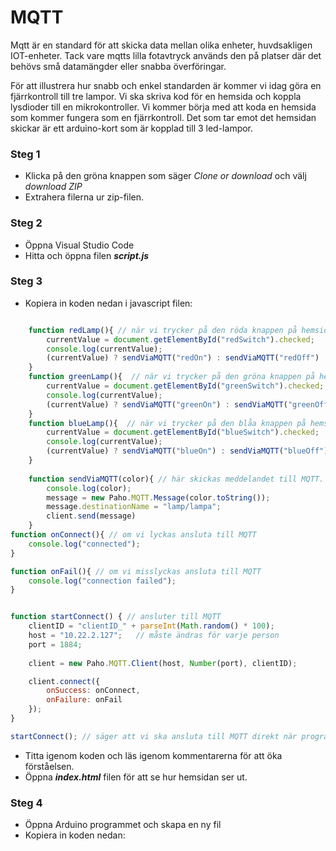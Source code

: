 # MQTT
Mqtt är en standard för att skicka data mellan olika enheter, huvdsakligen IOT-enheter. Tack vare mqtts lilla fotavtryck används den på platser där det behövs små datamängder eller snabba överföringar. 

För att illustrera hur snabb och enkel standarden är kommer vi idag göra en fjärrkontroll till tre lampor. Vi ska skriva kod för en hemsida och koppla lysdioder till en mikrokontroller. Vi kommer börja med att koda en hemsida som kommer fungera som en fjärrkontroll. Det som tar emot det hemsidan skickar är ett arduino-kort som är kopplad till 3 led-lampor. 


### Steg 1

* Klicka på den gröna knappen som säger *Clone or download* och välj *download ZIP*
* Extrahera filerna ur zip-filen.

### Steg 2

* Öppna Visual Studio Code
* Hitta och öppna filen _**script.js**_

### Steg 3

* Kopiera in koden nedan i javascript filen:

```javascript

    function redLamp(){ // när vi trycker på den röda knappen på hemsidan så skickas "redOn" eller "redOff" till MQTT
        currentValue = document.getElementById("redSwitch").checked;
        console.log(currentValue);
        (currentValue) ? sendViaMQTT("redOn") : sendViaMQTT("redOff")
    }
    function greenLamp(){  // när vi trycker på den gröna knappen på hemsidan så skickas "greenOn" eller "greenOff" till MQTT
        currentValue = document.getElementById("greenSwitch").checked;
        console.log(currentValue);
        (currentValue) ? sendViaMQTT("greenOn") : sendViaMQTT("greenOff")
    }
    function blueLamp(){  // när vi trycker på den blåa knappen på hemsidan så skickas "blueOn" eller "blueOff" till MQTT
        currentValue = document.getElementById("blueSwitch").checked;
        console.log(currentValue);
        (currentValue) ? sendViaMQTT("blueOn") : sendViaMQTT("blueOff")
    }
    
    function sendViaMQTT(color){ // här skickas meddelandet till MQTT. Alltså "blueOff", "blueOn", "redOff" etc.
        console.log(color);
        message = new Paho.MQTT.Message(color.toString());
        message.destinationName = "lamp/lampa";
        client.send(message)
    }
function onConnect(){ // om vi lyckas ansluta till MQTT
    console.log("connected");
}

function onFail(){ // om vi misslyckas ansluta till MQTT
    console.log("connection failed");
}


function startConnect() { // ansluter till MQTT
    clientID = "clientID_" + parseInt(Math.random() * 100);
    host = "10.22.2.127";   // måste ändras för varje person
    port = 1884;
    
    client = new Paho.MQTT.Client(host, Number(port), clientID);

    client.connect({ 
        onSuccess: onConnect,
        onFailure: onFail
    });
}

startConnect(); // säger att vi ska ansluta till MQTT direkt när programmet startar
```

* Titta igenom koden och läs igenom kommentarerna för att öka förståelsen.
* Öppna _**index.html**_ filen för att se hur hemsidan ser ut.  

### Steg 4
* Öppna Arduino programmet och skapa en ny fil
* Kopiera in koden nedan:
```c++

```

